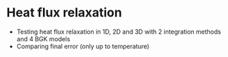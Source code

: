 # Heat flux relaxation
* Testing heat flux relaxation in 1D, 2D and 3D with 2 integration methods and 4 BGK models
* Comparing final error (only up to temperature)